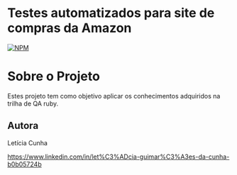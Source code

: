 # Testes automatizados para site de compras da Amazon
[![NPM](https://img.shields.io/npm/l/react)](https://github.com/LeCunhaQA/RealityStone_LeticiaCunha_Compass/blob/master/license)

# Sobre o Projeto
Estes projeto tem como objetivo aplicar os conhecimentos adquiridos na trilha de QA ruby.

## Autora
Letícia Cunha

https://www.linkedin.com/in/let%C3%ADcia-guimar%C3%A3es-da-cunha-b0b05724b
